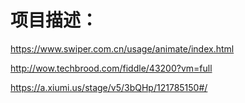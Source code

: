 # 项目描述：
https://www.swiper.com.cn/usage/animate/index.html

http://wow.techbrood.com/fiddle/43200?vm=full

https://a.xiumi.us/stage/v5/3bQHp/121785150#/